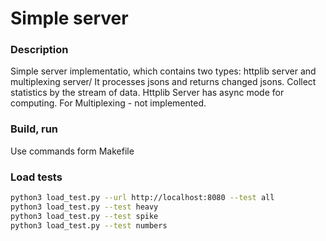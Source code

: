 # Simple server

### Description
Simple server implementatio, which contains two types: httplib server and multiplexing server/
It processes jsons and returns changed jsons. Collect statistics by the stream of data. 
Httplib Server has async mode for computing. For Multiplexing - not implemented.

### Build, run
Use commands form Makefile

### Load tests
```bash
python3 load_test.py --url http://localhost:8080 --test all
python3 load_test.py --test heavy
python3 load_test.py --test spike
python3 load_test.py --test numbers
```